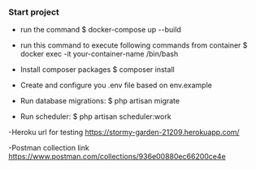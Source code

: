 ### Start project
- run the command
$ docker-compose up --build
  
- run this command to execute following commands from container
$ docker exec -it your-container-name /bin/bash

- Install composer packages
$ composer install

- Create and configure you .env file based on env.example

- Run database migrations:
$ php artisan migrate

- Run scheduler:
  $ php artisan scheduler:work
  
-Heroku url for testing
https://stormy-garden-21209.herokuapp.com/

-Postman collection link
https://www.postman.com/collections/936e00880ec66200ce4e
